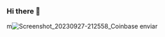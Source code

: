 ### Hi there 👋

m![Screenshot_20230927-212558_Coinbase](https://github.com/Ruyzeira/Ruyzeira/assets/111085596/68fe3cbb-00f3-49e6-92f4-c356678da316)
enviar
<!--
**Ruyzeira/Ruyzeira** is a ✨ _special_ ✨ repository because its `README.md` (this file) appears on your GitHub profile.

Here are some ideas to get you started:

- 🔭 I’m currently working on ...
- 🌱 I’m currently learning ...
- 👯 I’m looking to collaborate on ...
- 🤔 I’m looking for help with ...
- 💬 Ask me about ...
- 📫 How to reach me: ...
- 😄 Pronouns: ...
- ⚡ Fun fact: ...
-->
